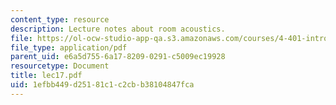 ```yaml
---
content_type: resource
description: Lecture notes about room acoustics.
file: https://ol-ocw-studio-app-qa.s3.amazonaws.com/courses/4-401-introduction-to-building-technology-spring-2006/1efbb449d25181c1c2cbb38104847fca_lec17.pdf
file_type: application/pdf
parent_uid: e6a5d755-6a17-8209-0291-c5009ec19928
resourcetype: Document
title: lec17.pdf
uid: 1efbb449-d251-81c1-c2cb-b38104847fca
---
```

